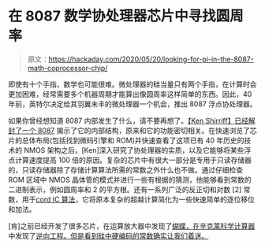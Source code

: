 # 在 8087 数学协处理器芯片中寻找圆周率

> 原文：<https://hackaday.com/2020/05/20/looking-for-pi-in-the-8087-math-coprocessor-chip/>

即使有十个手指，数学也可能很难。微处理器的硅当量只有两个手指，在计算时会更加困难，经常需要多个机器周期才能算出像圆周率这样简单的东西。因此，40 年前，英特尔决定给其羽翼未丰的微处理器一个机会，推出 8087 浮点协处理器。

如果你曾经想知道 8087 内部发生了什么，请不要再想了。[【Ken Shirriff】已经解封了一个 8087](http://www.righto.com/2020/05/extracting-rom-constants-from-8087-math.html) 揭示了它的内部结构，原来和它的功能密切相关。在快速浏览了芯片的总体布局(包括找到微码引擎和 ROM)并快速查看了这项已有 40 年历史的技术的 NMOS 架构之后，[Ken]深入研究了协处理器的实质，以及它能够将某些浮点计算速度提高 100 倍的原因。复杂的芯片中有很大一部分是专用于只读存储器的，只读存储器除了存储计算算法所需的常数之外什么也不做。通过仔细检查 ROM 区域中 NMOS 晶体管的模式并进行一些有根据的猜测，他能够看到常数的二进制表示，例如圆周率和 2 的平方根。还有一系列广泛的反正切和对数 [2] 常数，用于[cord IC 算法](https://hackaday.com/2018/09/07/cordic-brings-math-to-fpga-designs/)，它将原本复杂的超越计算简化为一些快速简单的逐位移位和加法。

[肯]之前已经开发了很多芯片，在运算放大器中发现了[蝴蝶，在辛克莱科学计算器](https://hackaday.com/2018/06/27/ken-shirriff-found-butterflies-in-his-op-amp/)中发现了[逆向工程。但是看到硅中硬编码的常数确实让我们着迷。](https://hackaday.com/2013/08/30/ken-shirriff-completely-reverse-engineers-the-1974-sinclair-scientific-calculator/)